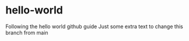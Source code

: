 # hello-world
Following the hello world github guide 
Just some extra text to change this branch from main
